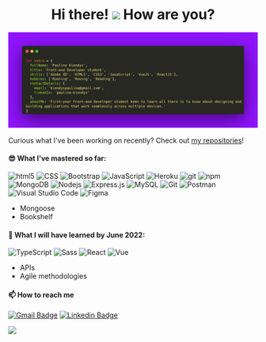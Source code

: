 <h1 align="center">Hi there! <img src="https://raw.githubusercontent.com/MartinHeinz/MartinHeinz/master/wave.gif" width="30px"> How are you?</h1>

![Introduction](https://github.com/paulinakiendys/paulinakiendys/blob/main/carbon.png)

Curious what I've been working on recently? Check out [my repositories](https://github.com/paulinakiendys?tab=repositories)!

#### 😎 What I've mastered so far:

<p>
  <img alt="html5" src="https://img.shields.io/badge/-HTML5-E34F26?style=flat-square&logo=html5&logoColor=white" />
  <img alt="CSS" src="https://img.shields.io/badge/CSS-1572B6.svg?logo=css3&logoColor=white">
  <img alt="Bootstrap" src="https://img.shields.io/badge/Bootstrap-7952B3.svg?logo=bootstrap&logoColor=white">
  <img alt="JavaScript" src="https://img.shields.io/badge/JavaScript-F7DF1E.svg?logo=javascript&logoColor=black">
  <img alt="Heroku" src="https://img.shields.io/badge/-Heroku-430098?style=flat-square&logo=heroku&logoColor=white" />
  <img alt="git" src="https://img.shields.io/badge/-Git-F05032?style=flat-square&logo=git&logoColor=white" />
  <img alt="npm" src="https://img.shields.io/badge/-NPM-CB3837?style=flat-square&logo=npm&logoColor=white" />
  <img alt="MongoDB" src="https://img.shields.io/badge/-MongoDB-13aa52?style=flat-square&logo=mongodb&logoColor=white" />
  <img alt="Nodejs" src="https://img.shields.io/badge/-Nodejs-43853d?style=flat-square&logo=Node.js&logoColor=white" />
  <img alt="Express.js" src="https://img.shields.io/badge/Express.js-404d59.svg?logo=express&logoColor=white">
  <img alt="MySQL" src="https://img.shields.io/badge/MySQL-00f.svg?logo=mysql&logoColor=white">
  <img alt="Git" src="https://img.shields.io/badge/Git-F05033.svg?logo=git&logoColor=white">
  <img alt="Postman" src="https://img.shields.io/badge/Postman-FF6C37?logo=postman&logoColor=white">
  <img alt="Visual Studio Code" src="https://img.shields.io/badge/Visual%20Studio%20Code-0078d7.svg?logo=visual-studio-code&logoColor=white">
  <img alt="Figma" src="https://img.shields.io/badge/Figma-F24E1E?style=flat-square&logo=figma&logoColor=white">
  
</p>

- Mongoose
- Bookshelf

#### 🌱 What I will have learned by June 2022:

<p>
  <img alt="TypeScript" src="https://img.shields.io/badge/-TypeScript-007ACC?style=flat-square&logo=typescript&logoColor=white" />
  <img alt="Sass" src="https://img.shields.io/badge/-Sass-CC6699?style=flat-square&logo=sass&logoColor=white" />
  <img alt="React" src="https://img.shields.io/badge/-React-45b8d8?style=flat-square&logo=react&logoColor=white" />
  <img alt="Vue" src="https://img.shields.io/badge/Vue.js-35495E?style=flat-square&logo=vuedotjs&logoColor=4FC08D" />
</p>

- APIs
- Agile methodologies

#### 📫 How to reach me

[![Gmail Badge](https://img.shields.io/badge/-Paulina%20Kiendys-d14836?style=flat-square&logo=Gmail&logoColor=white&link=mailto:kiendyspaulina@gmail.com)](mailto:kiendyspaulina@gmail.com)
[![Linkedin Badge](https://img.shields.io/badge/-Paulina%20Kiendys-blue?style=flat-square&logo=Linkedin&logoColor=white&link=https://www.linkedin.com/in/paulina-kiendys/)](https://www.linkedin.com/in/paulina-kiendys/)

<div>
  <img width="40%" src="https://github-readme-stats.vercel.app/api/top-langs/?username=paulinakiendys&theme=dark&layout=compact" />
</div>
